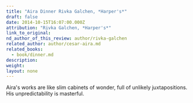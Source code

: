 ```yaml
---
title: "Aira Dinner Rivka Galchen, *Harper's*"
draft: false
date: 2014-10-15T16:07:00.000Z
attribution: "Rivka Galchen, *Harper's*"
link_to_original:
nd_author_of_this_review: author/rivka-galchen
related_author: author/cesar-aira.md
related_books:
  - book/dinner.md
description:
weight:
layout: none
---
```

Aira's works are like slim cabinets of wonder, full of unlikely juxtapositions. His unpredictability is masterful.


